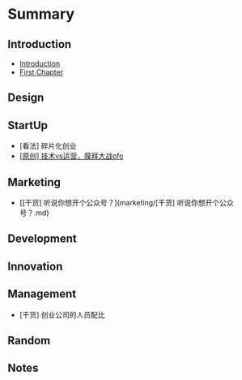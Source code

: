 # Summary

## Introduction

* [Introduction](README.md)
* [First Chapter](chapter1.md)

## Design

## StartUp

* \[看法\] 碎片化创业
* [\[原创\] 技术vs运营，膜拜大战ofo](startup/vsofo.md)

## Marketing

* [\[干货\] 听说你想开个公众号？](marketing/[干货] 听说你想开个公众号？.md)

## Development

## Innovation

## Management

* \[干货\] 创业公司的人员配比

## Random

## Notes

